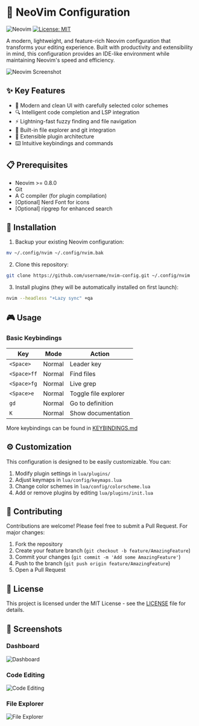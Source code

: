 # 🚀 NeoVim Configuration

![Neovim](https://img.shields.io/badge/NeoVim-%2357A143.svg?&style=for-the-badge&logo=neovim&logoColor=white)
[![License: MIT](https://img.shields.io/badge/License-MIT-yellow.svg)](https://opensource.org/licenses/MIT)

A modern, lightweight, and feature-rich Neovim configuration that transforms your editing experience. Built with productivity and extensibility in mind, this configuration provides an IDE-like environment while maintaining Neovim's speed and efficiency.

![Neovim Screenshot](docs/screenshots/preview.png)

## ✨ Key Features

- 🎨 Modern and clean UI with carefully selected color schemes
- 🔍 Intelligent code completion and LSP integration
- ⚡ Lightning-fast fuzzy finding and file navigation
- 🌳 Built-in file explorer and git integration
- 🔌 Extensible plugin architecture
- ⌨️ Intuitive keybindings and commands

## 📋 Prerequisites

- Neovim >= 0.8.0
- Git
- A C compiler (for plugin compilation)
- [Optional] Nerd Font for icons
- [Optional] ripgrep for enhanced search

## 🚀 Installation

1. Backup your existing Neovim configuration:
```bash
mv ~/.config/nvim ~/.config/nvim.bak
```

2. Clone this repository:
```bash
git clone https://github.com/username/nvim-config.git ~/.config/nvim
```

3. Install plugins (they will be automatically installed on first launch):
```bash
nvim --headless "+Lazy sync" +qa
```

## 🎮 Usage

### Basic Keybindings

| Key         | Mode   | Action                        |
|------------|--------|-------------------------------|
| `<Space>`  | Normal | Leader key                    |
| `<Space>ff`| Normal | Find files                    |
| `<Space>fg`| Normal | Live grep                     |
| `<Space>e` | Normal | Toggle file explorer          |
| `gd`       | Normal | Go to definition              |
| `K`        | Normal | Show documentation            |

More keybindings can be found in [KEYBINDINGS.md](docs/KEYBINDINGS.md)

## ⚙️ Customization

This configuration is designed to be easily customizable. You can:

1. Modify plugin settings in `lua/plugins/`
2. Adjust keymaps in `lua/config/keymaps.lua`
3. Change color schemes in `lua/config/colorscheme.lua`
4. Add or remove plugins by editing `lua/plugins/init.lua`

## 👥 Contributing

Contributions are welcome! Please feel free to submit a Pull Request. For major changes:

1. Fork the repository
2. Create your feature branch (`git checkout -b feature/AmazingFeature`)
3. Commit your changes (`git commit -m 'Add some AmazingFeature'`)
4. Push to the branch (`git push origin feature/AmazingFeature`)
5. Open a Pull Request

## 📜 License

This project is licensed under the MIT License - see the [LICENSE](LICENSE) file for details.

## 📸 Screenshots

### Dashboard
![Dashboard](docs/screenshots/dashboard.png)

### Code Editing
![Code Editing](docs/screenshots/coding.png)

### File Explorer
![File Explorer](docs/screenshots/explorer.png)

